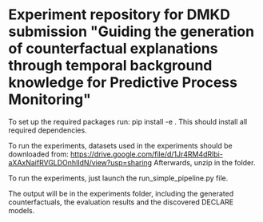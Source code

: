 # Experiment repository for DMKD submission "Guiding the generation of counterfactual explanations through temporal background knowledge for Predictive Process Monitoring"


To set up the required packages run:
pip install -e .
This should install all required dependencies.


To run the experiments, datasets used in the experiments should be downloaded from: https://drive.google.com/file/d/1Jr4RM4dRlbi-aXAxNaifRVGLDOnhlIdN/view?usp=sharing
Afterwards, unzip in the folder.


To run the experiments, just launch the run_simple_pipeline.py file.

The output will be in the experiments folder, including the generated counterfactuals, the evaluation results and the discovered DECLARE models.

